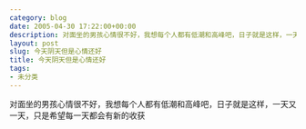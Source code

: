 ```yaml
---
category: blog
date: 2005-04-30 17:22:00+00:00
description: 对面坐的男孩心情很不好，我想每个人都有低潮和高峰吧，日子就是这样，一天又一天，只
layout: post
slug: 今天阴天但是心情还好
title: 今天阴天但是心情还好
tags:
- 未分类
---
```


对面坐的男孩心情很不好，我想每个人都有低潮和高峰吧，日子就是这样，一天又一天，只是希望每一天都会有新的收获
